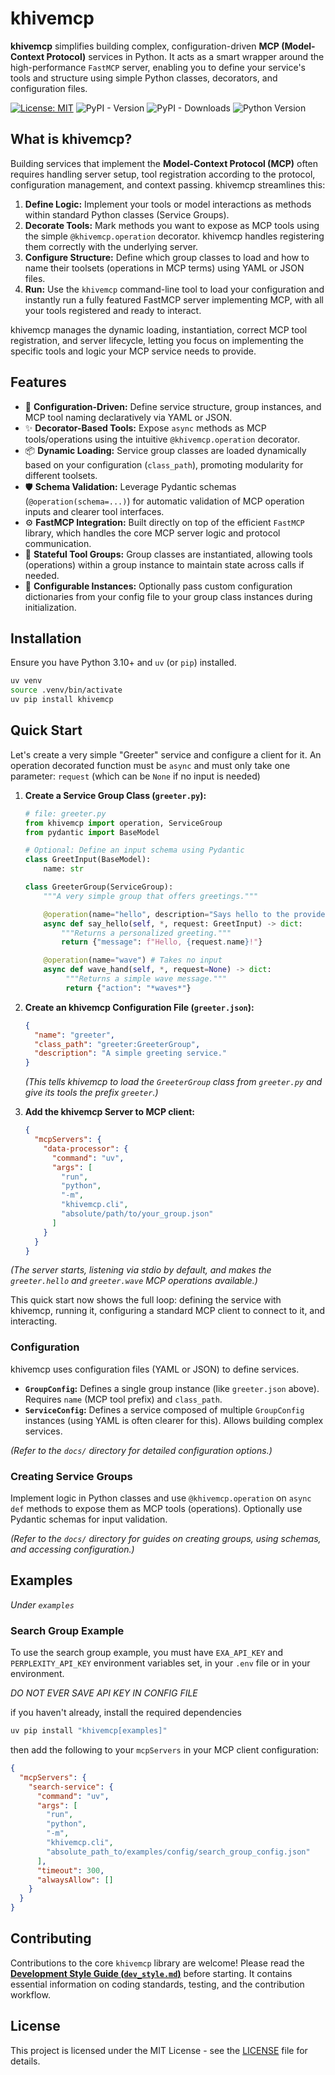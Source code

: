 # khivemcp

**khivemcp** simplifies building complex, configuration-driven **MCP
(Model-Context Protocol)** services in Python. It acts as a smart wrapper around
the high-performance `FastMCP` server, enabling you to define your service's
tools and structure using simple Python classes, decorators, and configuration
files.

[![License: MIT](https://img.shields.io/badge/License-MIT-yellow.svg)](./LICENSE)
![PyPI - Version](https://img.shields.io/pypi/v/khivemcp?labelColor=233476aa&color=231fc935)
![PyPI - Downloads](https://img.shields.io/pypi/dm/khivemcp?color=blue)
![Python Version](https://img.shields.io/badge/python-3.10%2B-blue)

<!-- TODO: Add badges for PyPI Version, Build Status, Test Coverage -->

## What is khivemcp?

Building services that implement the **Model-Context Protocol (MCP)** often
requires handling server setup, tool registration according to the protocol,
configuration management, and context passing. khivemcp streamlines this:

1. **Define Logic:** Implement your tools or model interactions as methods
   within standard Python classes (Service Groups).
2. **Decorate Tools:** Mark methods you want to expose as MCP tools using the
   simple `@khivemcp.operation` decorator. khivemcp handles registering them
   correctly with the underlying server.
3. **Configure Structure:** Define which group classes to load and how to name
   their toolsets (operations in MCP terms) using YAML or JSON files.
4. **Run:** Use the `khivemcp` command-line tool to load your configuration and
   instantly run a fully featured FastMCP server implementing MCP, with all your
   tools registered and ready to interact.

khivemcp manages the dynamic loading, instantiation, correct MCP tool
registration, and server lifecycle, letting you focus on implementing the
specific tools and logic your MCP service needs to provide.

## Features

- 🚀 **Configuration-Driven:** Define service structure, group instances, and
  MCP tool naming declaratively via YAML or JSON.
- ✨ **Decorator-Based Tools:** Expose `async` methods as MCP tools/operations
  using the intuitive `@khivemcp.operation` decorator.
- 📦 **Dynamic Loading:** Service group classes are loaded dynamically based on
  your configuration (`class_path`), promoting modularity for different
  toolsets.
- 🛡️ **Schema Validation:** Leverage Pydantic schemas (`@operation(schema=...)`)
  for automatic validation of MCP operation inputs and clearer tool interfaces.
- ⚙️ **FastMCP Integration:** Built directly on top of the efficient `FastMCP`
  library, which handles the core MCP server logic and protocol communication.
- 📄 **Stateful Tool Groups:** Group classes are instantiated, allowing tools
  (operations) within a group instance to maintain state across calls if needed.
- 🔧 **Configurable Instances:** Optionally pass custom configuration
  dictionaries from your config file to your group class instances during
  initialization.

## Installation

Ensure you have Python 3.10+ and `uv` (or `pip`) installed.

```bash
uv venv
source .venv/bin/activate
uv pip install khivemcp
```

## Quick Start

Let's create a very simple "Greeter" service and configure a client for it. An
operation decorated function must be `async` and must only take one parameter:
`request` (which can be `None` if no input is needed)

1. **Create a Service Group Class (`greeter.py`):**
   ```python
   # file: greeter.py
   from khivemcp import operation, ServiceGroup
   from pydantic import BaseModel

   # Optional: Define an input schema using Pydantic
   class GreetInput(BaseModel):
       name: str

   class GreeterGroup(ServiceGroup):
       """A very simple group that offers greetings."""

       @operation(name="hello", description="Says hello to the provided name.", schema=GreetInput)
       async def say_hello(self, *, request: GreetInput) -> dict:
           """Returns a personalized greeting."""
           return {"message": f"Hello, {request.name}!"}

       @operation(name="wave") # Takes no input
       async def wave_hand(self, *, request=None) -> dict:
            """Returns a simple wave message."""
            return {"action": "*waves*"}
   ```

2. **Create an khivemcp Configuration File (`greeter.json`):**
   ```json
   {
     "name": "greeter",
     "class_path": "greeter:GreeterGroup",
     "description": "A simple greeting service."
   }
   ```
   _(This tells khivemcp to load the `GreeterGroup` class from `greeter.py` and
   give its tools the prefix `greeter`.)_

3. **Add the khivemcp Server to MCP client:**
   ```json
   {
     "mcpServers": {
       "data-processor": {
         "command": "uv",
         "args": [
           "run",
           "python",
           "-m",
           "khivemcp.cli",
           "absolute/path/to/your_group.json"
         ]
       }
     }
   }
   ```

_(The server starts, listening via stdio by default, and makes the
`greeter.hello` and `greeter.wave` MCP operations available.)_

This quick start now shows the full loop: defining the service with khivemcp,
running it, configuring a standard MCP client to connect to it, and interacting.

### Configuration

khivemcp uses configuration files (YAML or JSON) to define services.

- **`GroupConfig`:** Defines a single group instance (like `greeter.json`
  above). Requires `name` (MCP tool prefix) and `class_path`.
- **`ServiceConfig`:** Defines a service composed of multiple `GroupConfig`
  instances (using YAML is often clearer for this). Allows building complex
  services.

_(Refer to the `docs/` directory for detailed configuration options.)_

### Creating Service Groups

Implement logic in Python classes and use `@khivemcp.operation` on `async def`
methods to expose them as MCP tools (operations). Optionally use Pydantic
schemas for input validation.

_(Refer to the `docs/` directory for guides on creating groups, using schemas,
and accessing configuration.)_

## Examples

_Under `examples`_

### Search Group Example

To use the search group example, you must have `EXA_API_KEY` and
`PERPLEXITY_API_KEY` environment variables set, in your `.env` file or in your
environment.

_DO NOT EVER SAVE API KEY IN CONFIG FILE_

if you haven't already, install the required dependencies

```bash
uv pip install "khivemcp[examples]"
```

then add the following to your `mcpServers` in your MCP client configuration:

```json
{
  "mcpServers": {
    "search-service": {
      "command": "uv",
      "args": [
        "run",
        "python",
        "-m",
        "khivemcp.cli",
        "absolute_path_to/examples/config/search_group_config.json"
      ],
      "timeout": 300,
      "alwaysAllow": []
    }
  }
}
```

## Contributing

Contributions to the core `khivemcp` library are welcome! Please read the
[**Development Style Guide (`dev_style.md`)**](./dev_style.md) before starting.
It contains essential information on coding standards, testing, and the
contribution workflow.

## License

This project is licensed under the MIT License - see the [LICENSE](./LICENSE)
file for details.
